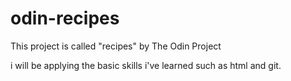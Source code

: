 # odin-recipes

This project is called "recipes" by The Odin Project

i will be applying the basic skills i've learned such as html and git.